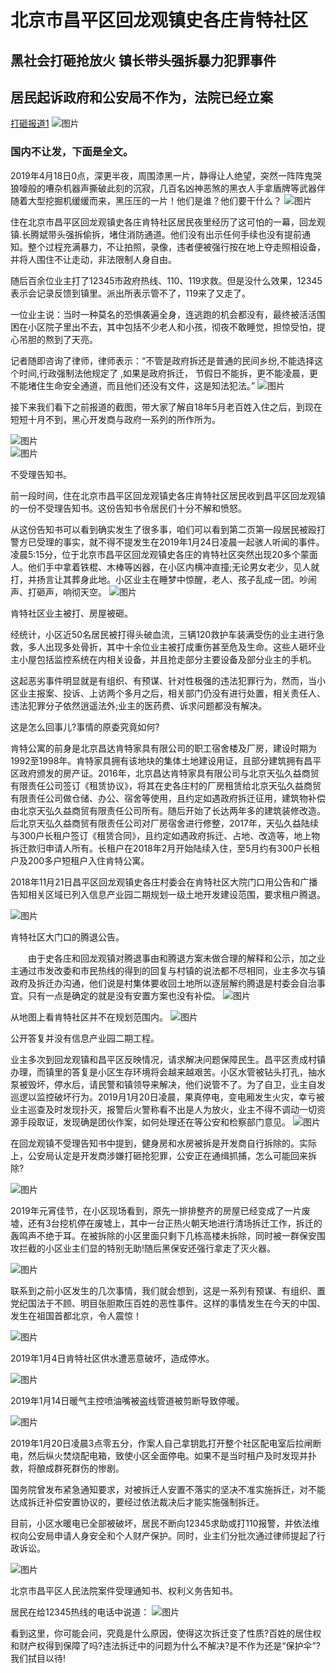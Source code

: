 # 北京市昌平区回龙观镇史各庄肯特社区
## 黑社会打砸抢放火 镇长带头强拆暴力犯罪事件
## 居民起诉政府和公安局不作为，法院已经立案
[打砸报道1](https://kentes.github.io/a/)
![图片](http://picturecdn.ejianmedia.com/54348e956bb54d3dbe7f09c1819ba1ca.png "图片")  
### 国内不让发，下面是全文。
2019年4月18日0点，深更半夜，周围漆黑一片，静得让人绝望，突然一阵阵鬼哭狼嚎般的嘈杂机器声撕破此刻的沉寂，几百名凶神恶煞的黑衣人手拿盾牌等武器伴随着大型挖掘机缓缓而来，黑压压的一片！他们是谁？他们要干什么？
![图片](http://picturecdn.ejianmedia.com/c8d897a8607b4d75b798102d2fdfb0e8.jpg "图片")  

住在北京市昌平区回龙观镇史各庄肯特社区居民夜里经历了这可怕的一幕，回龙观镇.长腾斌带头强拆偷拆，堵住消防通道。他们没有出示任何手续也没有提前通知。整个过程充满暴力，不让拍照，录像，违者便被强行按在地上夺走照相设备，并将人围住不让走动，非法限制人身自由。

随后百余位业主打了12345市政府热线、110、119求救。但是没什么效果，12345表示会记录反馈到镇里。派出所表示管不了，119来了又走了。

一位业主说：当时一种莫名的恐惧袭遍全身，连逃跑的机会都没有，最终被活活围困在小区院子里出不去，其中包括不少老人和小孩，彻夜不敢睡觉，担惊受怕，提心吊胆的熬到了天亮。

记者随即咨询了律师，律师表示：“不管是政府拆还是普通的民间乡纷,不能选择这个时间,行政强制法他规定了 ,如果是政府拆迁， 节假日不能拆，更不能凌晨，更不能堵住生命安全通道，而且他们还没有文件，这是知法犯法。”
![图片](http://picturecdn.ejianmedia.com/88c5d88ae16049fa9a23aa9f38214aea.jpg "图片")  

接下来我们看下之前报道的截图，带大家了解自18年5月老百姓入住之后，到现在短短十月不到，黑心开发商与政府一系列的所作所为。

![图片](http://picturecdn.ejianmedia.com/e009f47d5d484430ba15386d2768f983.jpg "图片")  
![图片](http://picturecdn.ejianmedia.com/89347b6a6cae448e91d8c1da72be7ab0.jpg "图片")  

不受理告知书。

前一段时间，住在北京市昌平区回龙观镇史各庄肯特社区居民收到昌平区回龙观镇的一份不受理告知书。这份告知书令居民们十分不解和愤怒。

从这份告知书可以看到确实发生了很多事，咱们可以看到第二页第一段居民被殴打警方已受理的事实，就不得不提发生在2019年1月24日凌晨一起骇人听闻的事件。凌晨5:15分，位于北京市昌平区回龙观镇史各庄的肯特社区突然出现20多个蒙面人。他们手中拿着铁棍、木棒等凶器，在小区内横冲直撞;无论男女老少，见人就打，并扬言让其葬身此地。小区业主在睡梦中惊醒，老人、孩子乱成一团。吵闹声、打砸声，响彻天空。
![图片](http://picturecdn.ejianmedia.com/54348e956bb54d3dbe7f09c1819ba1ca.png "图片")  

肯特社区业主被打、房屋被砸。

经统计，小区近50名居民被打得头破血流，三辆120救护车装满受伤的业主进行急救，多人出现多处骨折，其中十余位业主被打成重伤甚至危及生命。这些人砸坏业主小屋包括监控系统在内相关设备，并且抢走部分主要设备及部分业主的手机。

这起恶劣事件明显就是有组织、有预谋、针对性极强的违法犯罪行为，然而，当小区业主报案、投诉、上访两个多月之后，相关部门仍没有进行处置，相关责任人、违法犯罪分子依然逍遥法外;业主的医药费、诉求问题都没有解决。

这是怎么回事儿?事情的原委究竟如何?

肯特公寓的前身是北京昌达肯特家具有限公司的职工宿舍楼及厂房，建设时期为1992至1998年。肯特家具拥有该地块的集体土地建设用证，且部分建筑拥有昌平区政府颁发的房产证。2016年，北京昌达肯特家具有限公司与北京天弘久益商贸有限责任公司签订《租赁协议》，将其在史各庄村的厂房租赁给北京天弘久益商贸有限责任公司做仓储、办公、宿舍等使用，且约定如遇政府拆迁征用，建筑物补偿由北京天弘久益商贸有限责任公司所有。随后开始了长达两年多的建筑装修改造。后北京天弘久益商贸有限责任公司对厂房宿舍进行修整，2017年，天弘久益陆续与300户长租户签订《租赁合同》，且约定如遇政府拆迁、占地、改造等，地上物拆迁款归申请人所有。长租户在2018年2月开始陆续入住，至5月约有300户长租户及200多户短租户入住肯特公寓。

2018年11月21日昌平区回龙观镇史各庄村委会在肯特社区大院门口用公告和广播告知相关区域已列入信息产业园二期规划一级土地开发建设范围，要求租户腾退。

![图片](http://picturecdn.ejianmedia.com/9274923031274463b673ea610ad279c5.png "图片")  


肯特社区大门口的腾退公告。

　　由于史各庄和回龙观镇对腾退事由和腾退方案未做合理的解释和公示，加之业主通过市发改委和市民热线的得到的回复与村镇的说法都不尽相同，业主多次与镇政府及拆迁办沟通，他们说是村集体要收回土地所以逐层解约腾退是村委会自治事宜。只有一点是确定的就是没有安置方案也没有补偿。
![图片](http://picturecdn.ejianmedia.com/b3ea2ef792ed45c0be3ead0a7b2717b5.png "图片")  


从地图上看肯特社区并不在规划范围内。
![图片](http://picturecdn.ejianmedia.com/9245f1084a974533b97decb6a67185ae.png "图片")  


公开答复并没有信息产业园二期工程。

业主多次到回龙观镇和昌平区反映情况，请求解决问题保障民生。昌平区责成村镇办理，而镇里的答复是小区生存环境将会越来越艰苦。小区水管被钻头打孔，抽水泵被毁坏，停水后，请民警和镇领导来解决，他们说管不了。为了自卫，业主自发巡逻以监控破坏行为。2019月1月20日凌晨，果真停电，变电厢发生火灾，幸亏被业主巡查及时发现扑灭，报警后火警称看不出是人为放火，业主不得不调动一切资源手段取证，发现确是团伙作案，如何处理还在等公安和检察部门意见。
![图片](http://picturecdn.ejianmedia.com/5d2202e2c5614d10838738cc04436a5c.png "图片")  

在回龙观镇不受理告知书中提到，健身房和水房被拆是开发商自行拆除的。实际上，公安局认定是开发商涉嫌打砸抢犯罪，公安正在通缉抓捕，怎么可能回来拆除?

![图片](http://picturecdn.ejianmedia.com/88bd84890db5479b899622aaf6061127.png "图片")  


2019年元宵佳节，在小区现场看到，原先一排排整齐的房屋已经变成了一片废墟，还有3台挖机停在废墟上，其中一台正热火朝天地进行清场拆迁工作，拆迁的轰鸣声不绝于耳。在被拆除的小区里面只剩下几栋高楼未拆除，同时被一群保安围攻拦截的小区业主们显的特别无助!随后黑保安还强行拿走了灭火器。

![图片](http://picturecdn.ejianmedia.com/2d1cd745bdcb48318163cc3a0b8686bb.png "图片")  


联系到之前小区发生的几次事情，我们就会想到，这是一系列有预谋、有组织、置党纪国法于不顾、明目张胆欺压百姓的恶性事件。这样的事情发生在今天的中国、发生在祖国首都北京，令人震惊！

![图片](http://picturecdn.ejianmedia.com/9a28f300a8a94fcd9a50a29a942a611f.png "图片")  


2019年1月4日肯特社区供水遭恶意破坏，造成停水。

![图片](http://picturecdn.ejianmedia.com/cb635ff8cead476aaa818817dd88f5da.png "图片")  


2019年1月14日暖气主控喷油嘴被盗线管道被剪断导致停暖。

![图片](http://picturecdn.ejianmedia.com/fd6c1dad6f7340929fa88bd9ab40b1e9.png "图片")  


2019年1月20日凌晨3点零五分，作案人自己拿钥匙打开整个社区配电室后拉闸断电，然后纵火焚烧配电箱，致使小区全面停电。如果不是当时租户及时发现并扑救，将酿成群死群伤的惨剧。

国务院曾发布紧急通知要求，对被拆迁人安置不落实的坚决不准实施拆迁，对不能达成拆迁补偿安置协议的，要经过依法裁决后才能实施强制拆迁。

目前，小区水暖电已全部被破坏，居民不断向12345求助或打110报警，并依法维权向公安局申请人身安全和个人财产保护。同时，业主们分批次通过律师提起了行政诉讼。

![图片](http://picturecdn.ejianmedia.com/7d31029e89ab4922a2fd37fe6604badc.jpg "图片")  


北京市昌平区人民法院案件受理通知书、权利义务告知书。

居民在给12345热线的电话中说道：
![图片](http://picturecdn.ejianmedia.com/b50da9a2900b431f8f143007c34d2264.png "图片")  


看到这里，你可能会问，究竟是什么原因，使得这次拆迁变了性质?百姓的居住权和财产权得到保障了吗?违法拆迁中的问题为什么不解决?是不作为还是“保护伞”?我们拭目以待!
